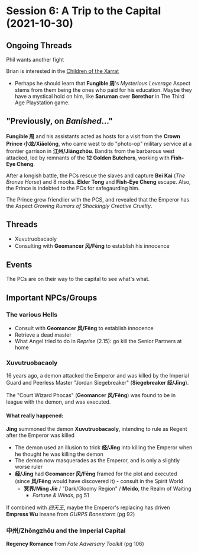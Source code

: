 # Session 6: A Trip to the Capital (2021-10-30)

## Ongoing Threads
Phil wants another fight

Brian is interested in the [Children of the Xarrat](../cthulhu_missionaries.md)
- Perhaps he should learn that **Fungible 周**'s _Mysterious Leverage_ Aspect
  stems from them being the ones who paid for his education. Maybe they have a
  mystical hold on him, like **Saruman** over **Berethor** in The Third Age
  Playstation game.

## "Previously, on _Banished_..."
**Fungible 周** and his assistants acted as hosts for a visit from the
**Crown Prince 小龙/Xiǎolóng**, who came west to do "photo-op" military
service at a frontier garrison in **江州/Jiāngzhōu**. Bandits from the
barbarous west attacked, led by remnants of the **12 Golden Butchers**,
working with **Fish-Eye Cheng**.

After a longish battle, the PCs rescue the slaves and capture **Bei Kai**
(_The Bronze Horse_) and 8 mooks. **Elder Tong** and **Fish-Eye Cheng**
escape. Also, the Prince is indebted to the PCs for safegaurding him.

The Prince grew friendlier with the PCS, and revealed that the Emperor
has the Aspect _Growing Rumors of Shockingly Creative Cruelty_.

## Threads
- Xuvutruobacaoly
- Consulting with **Geomancer 风/Fēng** to establish his innocence

## Events

The PCs are on their way to the capital to see what's what.

## Important NPCs/Groups

### The various Hells
- Consult with **Geomancer 风/Fēng** to establish innocence
- Retrieve a dead master
- What Angel tried to do in _Reprise_ (2.15): go kill the Senior Partners at home

### Xuvutruobacaoly
16 years ago, a demon attacked the Emperor and was killed by the Imperial
Guard and Peerless Master "Jordan Siegebreaker" (**Siegebreaker 经/Jīng**).

The "Court Wizard Phocas" (**Geomancer 风/Fēng**) was found to be in
league with the demon, and was executed.

#### What really happened:
**Jīng** summoned the demon **Xuvutruobacaoly**,
intending to rule as Regent after the Emperor was killed
- The demon used an illusion to trick **经/Jīng** into killing the Emperor
  when he thought he was killing the demon
- The demon now masquerades as the Emperor, and is only a slightly worse ruler
- **经/Jīng** had **Geomancer 风/Fēng** framed for the plot and executed
  (since **风/Fēng** would have discovered it) - consult in the Spirit World
  - **冥界/Míng Jiè** / "Dark/Gloomy Region" / **Meido**, the Realm of Waiting
    - _Fortune & Winds_, pg 51

If combined with _四天王_, maybe the Emperor's replacing has driven
**Empress Wu** insane from _GURPS Banestorm_ (pg 92)

### 中州/Zhōngzhōu and the Imperial Capital
**Regency Romance** from _Fate Adversary Toolkit_ (pg 106)

